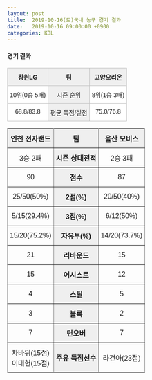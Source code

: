 ```yaml
---
layout: post
title:  2019-10-16(토)국내 농구 경기 결과
date:   2019-10-16 09:00:00 +0900
categories: KBL
---
```


#### 경기 결과

<style type="text/css">
.tg  {border-collapse:collapse;border-spacing:0;}
.tg td{font-family:Arial, sans-serif;font-size:14px;padding:10px 5px;border-style:solid;border-width:1px;overflow:hidden;word-break:normal;border-color:#c0c0c0;}
.tg th{font-family:Arial, sans-serif;font-size:14px;font-weight:normal;padding:10px 5px;border-style:solid;border-width:1px;overflow:hidden;word-break:normal;border-color:#c0c0c0;}
.tg .tg-dcpn{background-color:#ffffff;border-color:#c0c0c0;text-align:center;vertical-align:top}
.tg .tg-txr3{background-color:#ffffff;border-color:#c0c0c0;text-align:center;vertical-align:top}
.tg .tg-o8le{background-color:#efefef;border-color:#c0c0c0;text-align:center;vertical-align:top}
.tg .tg-rr9t{font-weight:bold;background-color:#efefef;border-color:#c0c0c0;text-align:center;vertical-align:top}
.tg .tg-wazi{background-color:#efefef;border-color:#c0c0c0;text-align:center;vertical-align:middle}
</style>

<table class="tg">
  <tr>
    <td class="tg-rr9t">창원LG</td>
    <td class="tg-rr9t">팀</td>
    <td class="tg-rr9t">고양오리온</td>
  </tr>
  <tr>
    <th class="tg-dcpn">10위(0승 5패)</th>
    <th class="tg-o8le">시즌 순위</th>
    <th class="tg-dcpn">8위(1승 3패)</th>
  </tr>
  <tr>
    <td class="tg-txr3">68.8/83.8</td>
    <td class="tg-o8le">평균 득점/실점</td>
    <td class="tg-txr3">75.0/76.8</td>
  </tr>
</table> 


<style type="text/css">
.tg  {border-collapse:collapse;border-spacing:0;}
.tg td{font-family:Arial, sans-serif;font-size:14px;padding:10px 5px;border-style:solid;border-width:1px;overflow:hidden;word-break:normal;border-color:black;}
.tg th{font-family:Arial, sans-serif;font-size:14px;font-weight:normal;padding:10px 5px;border-style:solid;border-width:1px;overflow:hidden;word-break:normal;border-color:black;}
.tg .tg-xqcg{font-weight:bold;font-size:100%;background-color:#efefef;border-color:inherit;text-align:center;vertical-align:middle}
.tg .tg-9a2t{font-size:100%;border-color:inherit;text-align:center;vertical-align:middle}
</style>
<table class="tg">
  <tr>
    <th class="tg-xqcg">인천 전자랜드</th>
    <th class="tg-xqcg">팀</th>
    <th class="tg-xqcg">울산 모비스</th>
  </tr>
  <tr>
    <td class="tg-9a2t">3승 2패</td>
    <td class="tg-xqcg">시즌 상대전적</td>
    <td class="tg-9a2t">2승 3패</td>
  </tr>
  <tr>
    <td class="tg-9a2t">90</td>
    <td class="tg-xqcg">점수</td>
    <td class="tg-9a2t">87</td>
  </tr>
  <tr>
    <td class="tg-9a2t">25/50(50%)</td>
    <td class="tg-xqcg">2점(%)</td>
    <td class="tg-9a2t">20/50(40%)</td>
  </tr>
  <tr>
    <td class="tg-9a2t">5/15(29.4%)</td>
    <td class="tg-xqcg">3점(%)</td>
    <td class="tg-9a2t">6/12(50%)</td>
  </tr>
  <tr>
    <td class="tg-9a2t">15/20(75.2%)</td>
    <td class="tg-xqcg">자유투(%)</td>
    <td class="tg-9a2t">14/20(73.7%)</td>
  </tr>
  <tr>
    <td class="tg-9a2t">21</td>
    <td class="tg-xqcg">리바운드</td>
    <td class="tg-9a2t">15</td>
  </tr>
  <tr>
    <td class="tg-9a2t">15</td>
    <td class="tg-xqcg">어시스트</td>
    <td class="tg-9a2t">12</td>
  </tr>
  <tr>
    <td class="tg-9a2t">4</td>
    <td class="tg-xqcg">스틸</td>
    <td class="tg-9a2t">5</td>
  </tr>
  <tr>
    <td class="tg-9a2t">3</td>
    <td class="tg-xqcg">블록</td>
    <td class="tg-9a2t">2</td>
  </tr>
  <tr>
    <td class="tg-9a2t">7</td>
    <td class="tg-xqcg">턴오버</td>
    <td class="tg-9a2t">7</td>
  </tr>
  <tr>
    <td class="tg-9a2t">차바위(15점)<br>이대헌(15점)</td>
    <td class="tg-xqcg">주유 득점선수</td>
    <td class="tg-9a2t">라건아(23점)</td>
  </tr>
</table>
